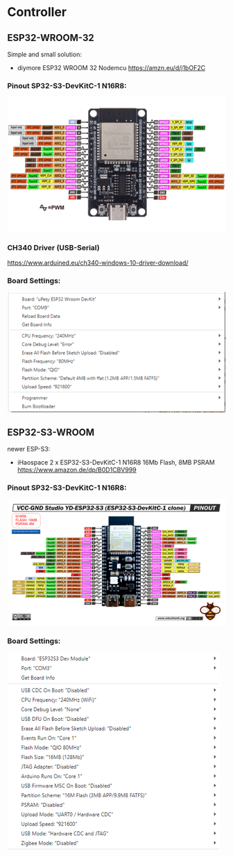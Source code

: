 # Controller
## ESP32-WROOM-32
Simple and small solution:
- diymore ESP32 WROOM 32 Nodemcu https://amzn.eu/d/j1bOF2C
### Pinout SP32-S3-DevKitC-1 N16R8:
![Image](../fotos/Pinout_ESP32.jpg)

### CH340 Driver (USB-Serial)
https://www.arduined.eu/ch340-windows-10-driver-download/
### Board Settings:
![Image](../fotos/settings_ESP32.PNG)

## ESP32-S3-WROOM
newer ESP-S3:
- iHaospace 2 x ESP32-S3-DevKitC-1 N16R8 16Mb Flash, 8MB PSRAM https://www.amazon.de/dp/B0D1CBV999
### Pinout SP32-S3-DevKitC-1 N16R8:
![Image](../fotos/Pinout_ESP32-S3.png)
### Board Settings:
![Image](../fotos/settings_ESP32-S3.PNG)